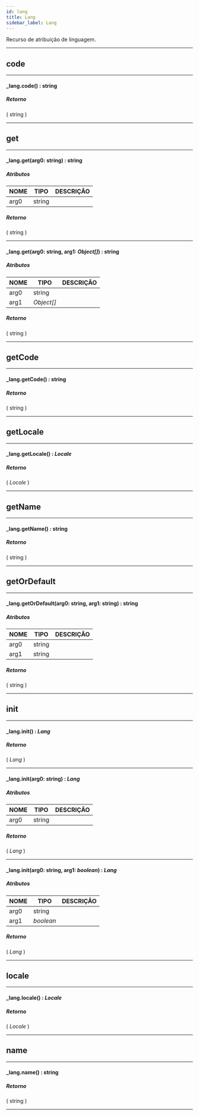 ```yaml
---
id: lang
title: Lang
sidebar_label: Lang
---
```


Recurso de atribuição de linguagem.

---

## code

---

#### _lang.code() : string
##### Retorno

( string )


---

## get

---

#### _lang.get(arg0: string) : string
##### Atributos

| NOME | TIPO | DESCRIÇÃO |
|---|---|---|
| arg0 | string |   |

##### Retorno

( string )


---

#### _lang.get(arg0: string, arg1: _Object[]_) : string
##### Atributos

| NOME | TIPO | DESCRIÇÃO |
|---|---|---|
| arg0 | string |   |
| arg1 | _Object[]_ |   |

##### Retorno

( string )


---

## getCode

---

#### _lang.getCode() : string
##### Retorno

( string )


---

## getLocale

---

#### _lang.getLocale() : _Locale_
##### Retorno

( _Locale_ )


---

## getName

---

#### _lang.getName() : string
##### Retorno

( string )


---

## getOrDefault

---

#### _lang.getOrDefault(arg0: string, arg1: string) : string
##### Atributos

| NOME | TIPO | DESCRIÇÃO |
|---|---|---|
| arg0 | string |   |
| arg1 | string |   |

##### Retorno

( string )


---

## init

---

#### _lang.init() : _Lang_
##### Retorno

( _Lang_ )


---

#### _lang.init(arg0: string) : _Lang_
##### Atributos

| NOME | TIPO | DESCRIÇÃO |
|---|---|---|
| arg0 | string |   |

##### Retorno

( _Lang_ )


---

#### _lang.init(arg0: string, arg1: _boolean_) : _Lang_
##### Atributos

| NOME | TIPO | DESCRIÇÃO |
|---|---|---|
| arg0 | string |   |
| arg1 | _boolean_ |   |

##### Retorno

( _Lang_ )


---

## locale

---

#### _lang.locale() : _Locale_
##### Retorno

( _Locale_ )


---

## name

---

#### _lang.name() : string
##### Retorno

( string )


---

